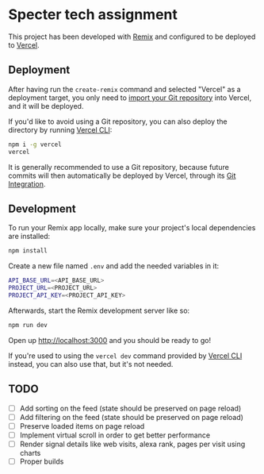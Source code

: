 # Specter tech assignment

This project has been developed with [Remix](https://remix.run/docs) and configured to be deployed to [Vercel](https://vercel.com/).

## Deployment

After having run the `create-remix` command and selected "Vercel" as a deployment target, you only need to [import your Git repository](https://vercel.com/new) into Vercel, and it will be deployed.

If you'd like to avoid using a Git repository, you can also deploy the directory by running [Vercel CLI](https://vercel.com/cli):

```sh
npm i -g vercel
vercel
```

It is generally recommended to use a Git repository, because future commits will then automatically be deployed by Vercel, through its [Git Integration](https://vercel.com/docs/concepts/git).

## Development

To run your Remix app locally, make sure your project's local dependencies are installed:

```sh
npm install
```

Create a new file named `.env` and add the needed variables in it:

```sh
API_BASE_URL=<API_BASE_URL>
PROJECT_URL=<PROJECT_URL>
PROJECT_API_KEY=<PROJECT_API_KEY>
```

Afterwards, start the Remix development server like so:

```sh
npm run dev
```

Open up [http://localhost:3000](http://localhost:3000) and you should be ready to go!

If you're used to using the `vercel dev` command provided by [Vercel CLI](https://vercel.com/cli) instead, you can also use that, but it's not needed.

## TODO

- [ ] Add sorting on the feed (state should be preserved on page reload)
- [ ] Add filtering on the feed (state should be preserved on page reload)
- [ ] Preserve loaded items on page reload
- [ ] Implement virtual scroll in order to get better performance
- [ ] Render signal details like web visits, alexa rank, pages per visit using charts
- [ ] Proper builds
